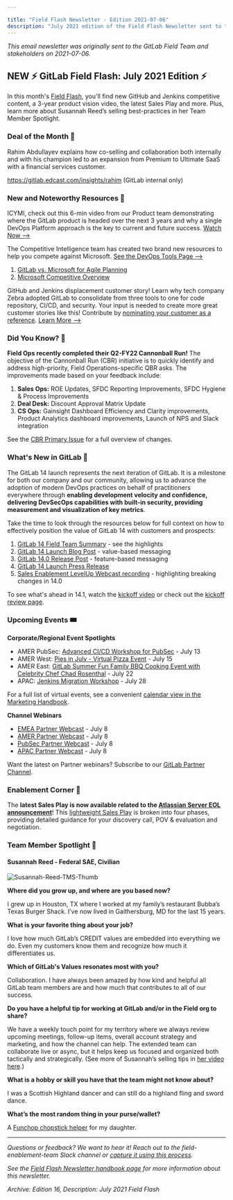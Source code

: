 ```yaml
---

title: "Field Flash Newsletter - Edition 2021-07-06"
description: "July 2021 edition of the Field Flash Newsletter sent to the GitLab Field (Sales, CS, SDR) team and stakeholders"
---
```








*This email newsletter was originally sent to the GitLab Field Team and stakeholders on 2021-07-06.*

## NEW ⚡️ GitLab Field Flash: July 2021 Edition ⚡️

In this month's [Field Flash](/handbook/sales/field-communications/field-flash-newsletter/#overview), you'll find new GitHub and Jenkins competitive content, a 3-year product vision video, the latest Sales Play and more. Plus, learn more about Susannah Reed’s selling best-practices in her Team Member Spotlight.

### Deal of the Month 🏅

Rahim Abdullayev explains how co-selling and collaboration both internally and with his champion led to an expansion from Premium to Ultimate SaaS with a financial services customer.

https://gitlab.edcast.com/insights/rahim (GitLab internal only)

### New and Noteworthy Resources 📓

ICYMI, check out this 6-min video from our Product team demonstrating where the GitLab product is headed over the next 3 years and why a single DevOps Platform approach is the key to current and future success. [Watch Now -->](https://www.youtube.com/watch?v=2By7ipuQk1o)

The Competitive Intelligence team has created two brand new resources to help you compete against Microsoft. [See the DevOps Tools Page -->](https://about.gitlab.com/competition/github/)

1. [GitLab vs. Microsoft for Agile Planning](https://docs.google.com/presentation/d/1MREoycGuFj-48watw0ary-Bm9o0wtEaKeYa_ZnpqrQM/edit#slide=id.gdc8eca6747_0_0)
1. [Microsoft Competitive Overview](https://docs.google.com/presentation/d/1-XJif6GwOl9coah5YQjOr6APM4fSGNpScOAtQJbpnWg/edit#slide=id.gdc8eca6747_0_0)

GitHub and Jenkins displacement customer story! Learn why tech company Zebra adopted GitLab to consolidate from three tools to one for code repository, CI/CD, and security. Your input is needed to create more great customer stories like this! Contribute by [nominating your customer as a reference](/handbook/marketing/brand-and-product-marketing/product-and-solution-marketing/customer-advocacy/sales-support/#process-for-nominating-new-reference-customers). [Learn More -->](https://about.gitlab.com/customers/thezebra/)

### Did You Know? 🔢

**Field Ops recently completed their Q2-FY22 Cannonball Run!** The objective of the Cannonball Run (CBR) initiative is to quickly identify and address high-priority, Field Operations-specific QBR asks. The improvements made based on your feedback include:

1. **Sales Ops:** ROE Updates, SFDC Reporting Improvements, SFDC Hygiene & Process Improvements
1. **Deal Desk:** Discount Approval Matrix Update
1. **CS Ops:** Gainsight Dashboard Efficiency and Clarity improvements, Product Analytics dashboard improvements, Launch of NPS and Slack integration

See the [CBR Primary Issue](https://gitlab.com/gitlab-com/sales-team/field-operations/sales-operations/-/issues/2270) for a full overview of changes.

### What's New in GitLab 🚀

The GitLab 14 launch represents the next iteration of GitLab. It is a milestone for both our company and our community, allowing us to advance the adoption of modern DevOps practices on behalf of practitioners everywhere through **enabling development velocity and confidence, delivering DevSecOps capabilities with built-in security, providing measurement and visualization of key metrics**.

Take the time to look through the resources below for full context on how to effectively position the value of GitLab 14 with customers and prospects:

1. [GitLab 14 Field Team Summary](https://docs.google.com/document/d/1vkCVaSeAvDTWKyYfi2ZFmeeDL3RJVg8kf57aOz8fyuw/edit) - see the highlights
1. [GitLab 14 Launch Blog Post](https://about.gitlab.com/blog/2021/06/22/gitlab-14-modern-devops/) - value-based messaging
1. [GitLab 14.0 Release Post](https://about.gitlab.com/releases/2021/06/22/gitlab-14-0-released/) - feature-based messaging
1. [GitLab 14 Launch Press Release](https://about.gitlab.com/press/releases/2021-06-22-gitlab-14-delivers-modern-devops-in-one-platform.html)
1. [Sales Enablement LevelUp Webcast recording](https://youtu.be/k-wvJtL_NeM) - highlighting breaking changes in 14.0

To see what's ahead in 14.1, watch the [kickoff video](https://www.youtube.com/watch?v=jAVWu91gDaE&list=PL05JrBw4t0Kr745gqBNOlQEctvHy02XmQ) or check out the [kickoff review page](https://about.gitlab.com/direction/kickoff/).

### Upcoming Events 🎟

**Corporate/Regional Event Spotlights**

- AMER PubSec: [Advanced CI/CD Workshop for PubSec](https://gitlab.com/gitlab-com/marketing/field-marketing/-/issues/2756) - July 13
- AMER West: [Pies in July - Virtual Pizza Event](https://gitlab.com/gitlab-com/marketing/field-marketing/-/issues/2857) - July 15
- AMER East: [GitLab Summer Fun Family BBQ Cooking Event with Celebrity Chef Chad Rosenthal](https://gitlab.com/gitlab-com/marketing/field-marketing/-/issues/3242) - July 22
- APAC: [Jenkins Migration Workshop](https://gitlab.com/gitlab-com/marketing/field-marketing/-/issues/3105) - July 28

For a full list of virtual events, see a convenient [calendar view in the Marketing Handbook](/handbook/marketing/virtual-events/#calendar).

**Channel Webinars**

- [EMEA Partner Webcast](https://mailchi.mp/3f3a6d5e0159/emea_channel_partner_webcast-july-2021) - July 8
- [AMER Partner Webcast](https://mailchi.mp/8215d0ae5d81/amer_channel_partner_webcast-july2021) - July 8
- [PubSec Partner Webcast](https://mailchi.mp/6a4862977335/pubsec_channel_partner_webcast-july2021) - July 8
- [APAC Partner Webcast](https://mailchi.mp/a559b7f62d8d/apac_channel_partner_webcast-july2021) - July 8

Want the latest on Partner webinars? Subscribe to our [GitLab Partner Channel](https://www.brighttalk.com/channel/18613/).

### Enablement Corner 🧠

The **latest Sales Play is now available related to the [Atlassian Server EOL announcement](https://www.atlassian.com/migration/journey-to-cloud)**! This [lightweight Sales Play](/handbook/marketing/sales-plays/) is broken into four phases, providing detailed guidance for your discovery call, POV & evaluation and negotiation.

### Team Member Spotlight 🔦

#### Susannah Reed - Federal SAE, Civilian

![Susannah-Reed-TMS-Thumb](/handbook/sales/field-communications/field-flash-newsletter/images/Susannah-Reed-TMS-Thumb.png)

**Where did you grow up, and where are you based now?**

I grew up in Houston, TX where I worked at my family’s restaurant Bubba’s Texas Burger Shack. I’ve now lived in Gaithersburg, MD for the last 15 years.

**What is your favorite thing about your job?**

I love how much GitLab’s CREDIT values are embedded into everything we do. Even my customers know them and recognize how much it differentiates us.

**Which of GitLab's Values resonates most with you?**

Collaboration. I have always been amazed by how kind and helpful all GitLab team members are and how much that contributes to all of our success.

**Do you have a helpful tip for working at GitLab and/or in the Field org to share?**

We have a weekly touch point for my territory where we always review upcoming meetings, follow-up items, overall account strategy and marketing, and how the channel can help. The extended team can collaborate live or async, but it helps keep us focused and organized both tactically and strategically. (See more of Susannah’s selling tips in [her video here](https://www.youtube.com/watch?v=CBJdYGLofHE).)

**What is a hobby or skill you have that the team might not know about?**

I was a Scottish Highland dancer and can still do a highland fling and sword dance.

**What’s the most random thing in your purse/wallet?**

A [Funchop chopstick helper](https://www.funchop.com/) for my daughter.

---

*Questions or feedback? We want to hear it! Reach out to the field-enablement-team Slack channel or [capture it using this process](/handbook/sales/field-communications/#sharing-feedback).*

*See the [Field Flash Newsletter handbook page](/handbook/sales/field-communications/field-flash-newsletter/) for more information about this newsletter.*

*Archive: Edition 16, Description: July 2021 Field Flash*
